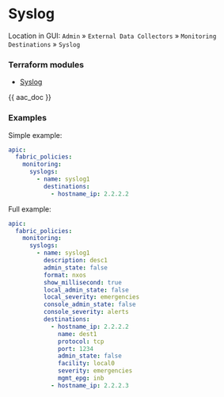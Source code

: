 # Syslog

Location in GUI:
`Admin` » `External Data Collectors` » `Monitoring Destinations` » `Syslog`

### Terraform modules

* [Syslog](https://registry.terraform.io/modules/netascode/syslog/aci/latest)

{{ aac_doc }}

### Examples

Simple example:

```yaml
apic:
  fabric_policies:
    monitoring:
      syslogs:
        - name: syslog1
          destinations:
            - hostname_ip: 2.2.2.2
```

Full example:

```yaml
apic:
  fabric_policies:
    monitoring:
      syslogs:
        - name: syslog1
          description: desc1
          admin_state: false
          format: nxos
          show_millisecond: true
          local_admin_state: false
          local_severity: emergencies
          console_admin_state: false
          console_severity: alerts
          destinations:
            - hostname_ip: 2.2.2.2
              name: dest1
              protocol: tcp
              port: 1234
              admin_state: false
              facility: local0
              severity: emergencies
              mgmt_epg: inb
            - hostname_ip: 2.2.2.3
```

